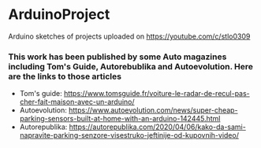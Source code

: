 # ArduinoProject

Arduino sketches of projects uploaded on https://youtube.com/c/stlo0309 

### This work has been published by some Auto magazines including Tom's Guide, Autorebublika and Autoevolution. Here are the links to those articles
- Tom's guide: https://www.tomsguide.fr/voiture-le-radar-de-recul-pas-cher-fait-maison-avec-un-arduino/ 
- Autoevolution: https://www.autoevolution.com/news/super-cheap-parking-sensors-built-at-home-with-an-arduino-142445.html 
- Autorepublika: https://autorepublika.com/2020/04/06/kako-da-sami-napravite-parking-senzore-visestruko-jeftinije-od-kupovnih-video/
